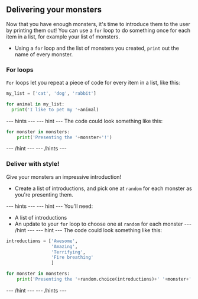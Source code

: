 ## Delivering your monsters
Now that you have enough monsters, it's time to introduce them to the user by printing them out! You can use a `for` loop to do something once for each item in a list, for example your list of monsters.

- Using a `for` loop and the list of monsters you created, `print` out the name of every monster.

### For loops
`For` loops let you repeat a piece of code for every item in a list, like this:

```python
my_list = ['cat', 'dog', 'rabbit']

for animal in my_list:
  print('I like to pet my '+animal)
```
--- hints ---
--- hint ---
The code could look something like this:

```python
for monster in monsters:
    print('Presenting the '+monster+'!')
```
--- /hint ---
--- /hints ---

### Deliver with style!
Give your monsters an impressive introduction!

- Create a list of introductions, and pick one at `random` for each monster as you're presenting them.

--- hints ---
--- hint ---
You'll need:
  * A list of introductions
  * An update to your `for` loop to choose one at `random` for each monster
--- /hint ---
--- hint ---
The code could look something like this:

```python
introductions = ['Awesome',
                 'Amazing',
                 'Terrifying',
                 'Fire breathing'
                 ]

for monster in monsters:
    print('Presenting the '+random.choice(introductions)+' '+monster+'!')
```
--- /hint ---
--- /hints ---
